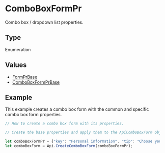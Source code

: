 # ComboBoxFormPr

Combo box / dropdown list properties.

## Type

Enumeration

## Values

- [FormPrBase](../Enumeration/FormPrBase.md)
- [ComboBoxFormPrBase](../Enumeration/ComboBoxFormPrBase.md)


## Example

This example creates a combo box form with the common and specific combo box form properties.

```javascript editor-pdf
// How to create a combo box form with its properties.

// Create the base properties and apply them to the ApiComboBoxForm object.

let comboBoxFormPr = {"key": "Personal information", "tip": "Choose your country", "required": true, "placeholder": "Country", "editable": false, "autoFit": false, "items": ["Latvia", "USA", "UK"]};
let comboBoxForm = Api.CreateComboBoxForm(comboBoxFormPr);
```
